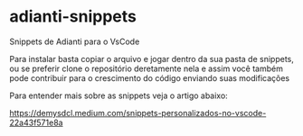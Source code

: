 # adianti-snippets
Snippets de Adianti para o VsCode

Para instalar basta copiar o arquivo e jogar dentro da sua pasta de snippets, ou se preferir clone o repositório deretamente nela e assim você também pode contribuir para o crescimento do código enviando suas modificações

Para entender mais sobre as snippets veja o artigo abaixo:

https://demysdcl.medium.com/snippets-personalizados-no-vscode-22a43f571e8a
